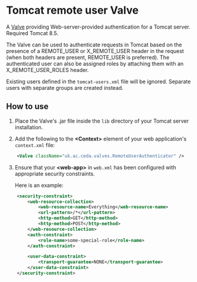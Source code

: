 # Tomcat remote user Valve

A [Valve](https://tomcat.apache.org/tomcat-7.0-doc/config/valve.html) providing Web-server-provided authentication for a Tomcat server. Required Tomcat 8.5.

The Valve can be used to authenticate requests in Tomcat based on the presence of a REMOTE_USER or X_REMOTE_USER header in the
request (when both headers are present, REMOTE_USER is preferred). The authenticated user can also be assigned roles by attaching
them with an X_REMOTE_USER_ROLES header.

Existing users defined in the `tomcat-users.xml` file will be ignored. Separate users with separate groups are created instead.

## How to use

1. Place the Valve's .jar file inside the `lib` directory of your Tomcat server installation.

2. Add the following to the **\<Context\>** element of your web application's `context.xml` file:

```xml
    <Valve className="uk.ac.ceda.valves.RemoteUserAuthenticator" />
```

3. Ensure that your **\<web-app\>** in `web.xml` has been configured with appropriate security constraints.

   Here is an example:

```xml
    <security-constraint>
        <web-resource-collection>
            <web-resource-name>Everything</web-resource-name>
            <url-pattern>/*</url-pattern>
            <http-method>GET</http-method>
            <http-method>POST</http-method>
        </web-resource-collection>
        <auth-constraint>
            <role-name>some-special-role</role-name>
        </auth-constraint>

        <user-data-constraint>
            <transport-guarantee>NONE</transport-guarantee>
        </user-data-constraint>
    </security-constraint>
```
